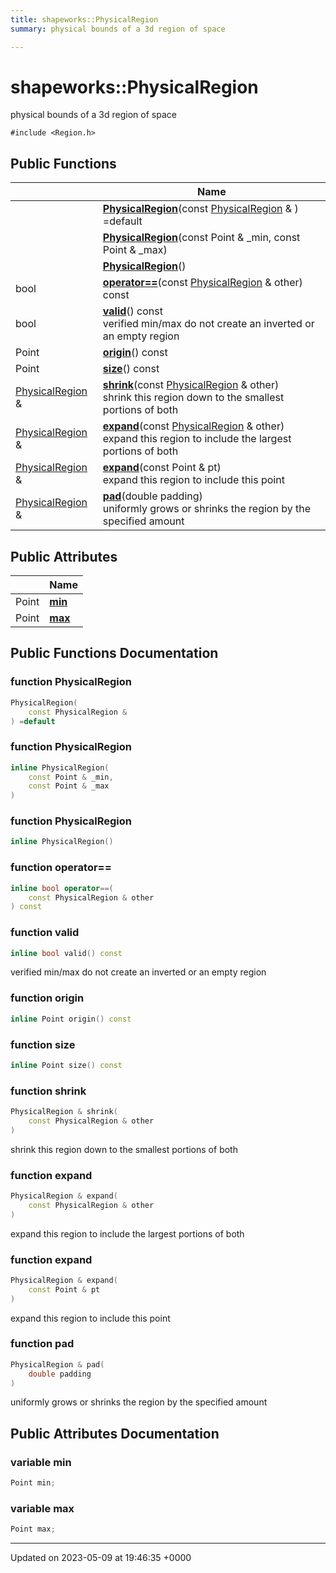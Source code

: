 ```yaml
---
title: shapeworks::PhysicalRegion
summary: physical bounds of a 3d region of space 

---
```


# shapeworks::PhysicalRegion



physical bounds of a 3d region of space 


`#include <Region.h>`

## Public Functions

|                | Name           |
| -------------- | -------------- |
| | **[PhysicalRegion](../Classes/classshapeworks_1_1PhysicalRegion.md#function-physicalregion)**(const [PhysicalRegion](../Classes/classshapeworks_1_1PhysicalRegion.md) & ) =default |
| | **[PhysicalRegion](../Classes/classshapeworks_1_1PhysicalRegion.md#function-physicalregion)**(const Point & _min, const Point & _max) |
| | **[PhysicalRegion](../Classes/classshapeworks_1_1PhysicalRegion.md#function-physicalregion)**() |
| bool | **[operator==](../Classes/classshapeworks_1_1PhysicalRegion.md#function-operator==)**(const [PhysicalRegion](../Classes/classshapeworks_1_1PhysicalRegion.md) & other) const |
| bool | **[valid](../Classes/classshapeworks_1_1PhysicalRegion.md#function-valid)**() const<br>verified min/max do not create an inverted or an empty region  |
| Point | **[origin](../Classes/classshapeworks_1_1PhysicalRegion.md#function-origin)**() const |
| Point | **[size](../Classes/classshapeworks_1_1PhysicalRegion.md#function-size)**() const |
| [PhysicalRegion](../Classes/classshapeworks_1_1PhysicalRegion.md) & | **[shrink](../Classes/classshapeworks_1_1PhysicalRegion.md#function-shrink)**(const [PhysicalRegion](../Classes/classshapeworks_1_1PhysicalRegion.md) & other)<br>shrink this region down to the smallest portions of both  |
| [PhysicalRegion](../Classes/classshapeworks_1_1PhysicalRegion.md) & | **[expand](../Classes/classshapeworks_1_1PhysicalRegion.md#function-expand)**(const [PhysicalRegion](../Classes/classshapeworks_1_1PhysicalRegion.md) & other)<br>expand this region to include the largest portions of both  |
| [PhysicalRegion](../Classes/classshapeworks_1_1PhysicalRegion.md) & | **[expand](../Classes/classshapeworks_1_1PhysicalRegion.md#function-expand)**(const Point & pt)<br>expand this region to include this point  |
| [PhysicalRegion](../Classes/classshapeworks_1_1PhysicalRegion.md) & | **[pad](../Classes/classshapeworks_1_1PhysicalRegion.md#function-pad)**(double padding)<br>uniformly grows or shrinks the region by the specified amount  |

## Public Attributes

|                | Name           |
| -------------- | -------------- |
| Point | **[min](../Classes/classshapeworks_1_1PhysicalRegion.md#variable-min)**  |
| Point | **[max](../Classes/classshapeworks_1_1PhysicalRegion.md#variable-max)**  |

## Public Functions Documentation

### function PhysicalRegion

```cpp
PhysicalRegion(
    const PhysicalRegion & 
) =default
```


### function PhysicalRegion

```cpp
inline PhysicalRegion(
    const Point & _min,
    const Point & _max
)
```


### function PhysicalRegion

```cpp
inline PhysicalRegion()
```


### function operator==

```cpp
inline bool operator==(
    const PhysicalRegion & other
) const
```


### function valid

```cpp
inline bool valid() const
```

verified min/max do not create an inverted or an empty region 

### function origin

```cpp
inline Point origin() const
```


### function size

```cpp
inline Point size() const
```


### function shrink

```cpp
PhysicalRegion & shrink(
    const PhysicalRegion & other
)
```

shrink this region down to the smallest portions of both 

### function expand

```cpp
PhysicalRegion & expand(
    const PhysicalRegion & other
)
```

expand this region to include the largest portions of both 

### function expand

```cpp
PhysicalRegion & expand(
    const Point & pt
)
```

expand this region to include this point 

### function pad

```cpp
PhysicalRegion & pad(
    double padding
)
```

uniformly grows or shrinks the region by the specified amount 

## Public Attributes Documentation

### variable min

```cpp
Point min;
```


### variable max

```cpp
Point max;
```


-------------------------------

Updated on 2023-05-09 at 19:46:35 +0000